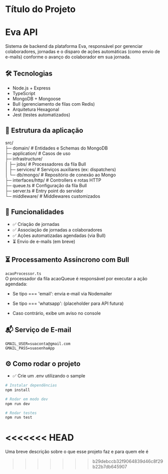 # Título do Projeto

# Eva API

Sistema de backend da plataforma Eva, responsável por gerenciar colaboradores, jornadas e o disparo de ações automáticas (como envio de e-mails) conforme o avanço do colaborador em sua jornada.

## 🛠️ Tecnologias

- Node.js + Express
- TypeScript
- MongoDB + Mongoose
- Bull (gerenciamento de filas com Redis)
- Arquitetura Hexagonal
- Jest (testes automatizados)

## 📁 Estrutura da aplicação

src/\
├─ domain/ # Entidades e Schemas do MongoDB\
├─ application/ # Casos de uso\
├─ infrastructure/\
│ ├─ jobs/ # Processadores da fila Bull\
│ ├─ services/ # Serviços auxiliares (ex: dispatchers)\
│ └─ db/mongo/ # Repositório de conexão ao Mongo\
├─ interfaces/http/ # Controllers e rotas HTTP\
├─ queue.ts # Configuração da fila Bull\
├─ server.ts # Entry point do servidor\
└─ middleware/ # Middlewares customizados

## 📌 Funcionalidades

- ✅ Criação de jornadas
- ✅ Associação de jornadas a colaboradores
- ✅ Ações automatizadas agendadas (via Bull)
- ⏳ Envio de e-mails (em breve)

## ⏳ Processamento Assíncrono com Bull

`acaoProcessor.ts` \
O processador da fila acaoQueue é responsável por executar a ação agendada:

- Se tipo === 'email': envia e-mail via Nodemailer

- Se tipo === 'whatsapp': (placeholder para API futura)

- Caso contrário, exibe um aviso no console

## 📬 Serviço de E-mail

`GMAIL_USER=suaconta@gmail.com`\
`GMAIL_PASS=suasenhaApp`

## ⚙️ Como rodar o projeto

- ✅ Crie um .env utilizando o sample

```bash
# Instalar dependências
npm install

# Rodar em modo dev
npm run dev

# Rodar testes
npm run test
```
<<<<<<< HEAD
=======

Uma breve descrição sobre o que esse projeto faz e para quem ele é
>>>>>>> b29debccb32f9064839d46c8f29b22b7db645907
